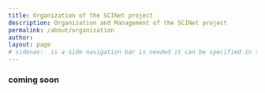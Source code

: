 ```yaml
---
title: Organization of the SCINet project
description: Organization and Management of the SCINet project
permalink: /about/organization
author:
layout: page
# sidenav:  is a side navigation bar is needed it can be specified in the _data/navigation.yml file
---
```


### coming soon

<!--
## Getting started material for authors.
(please remove after writing the article)

* For examples of formatting in markdown see [this page](/theme/)
* To add photos
  1. place them in the `/assets/img/` directory
  2. place them on the page using this tag:

  ```markdown
  ![](/assets/img/example_pic.jpg)
  ```

## Page specific instructions

* Ceres

configuration
nodes storage queses
opperators
network connections
links to operating docs

* Info on next generation HPS's coming online
-->
